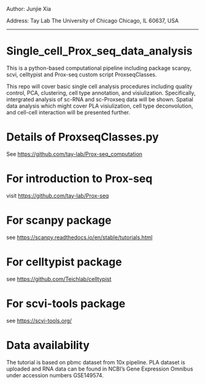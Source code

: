Author: Junjie Xia

Address: Tay Lab 
         The University of Chicago
         Chicago, IL 60637, USA
________________________________________________

# Single_cell_Prox_seq_data_analysis
This is a python-based computational pipeline including package scanpy, scvi, celltypist and Prox-seq custom script ProxseqClasses.

This repo will cover basic single cell analysis procedures including quality control, PCA, clustering, cell type annotation, and visiulization. Specifically, intergrated analysis of sc-RNA and sc-Proxseq data will be shown. Spatial data analysis which might cover PLA visiulization, cell type deconvolution, and cell-cell interaction will be presented further. 

# Details of ProxseqClasses.py
See https://github.com/tay-lab/Prox-seq_computation

# For introduction to Prox-seq
visit https://github.com/tay-lab/Prox-seq

# For scanpy package
see https://scanpy.readthedocs.io/en/stable/tutorials.html

# For celltypist package
see https://github.com/Teichlab/celltypist

# For scvi-tools package
see https://scvi-tools.org/

# Data availability 
The tutorial is based on pbmc dataset from 10x pipeline. PLA dataset is uploaded and RNA data can be found in NCBI’s Gene Expression Omnibus under accession numbers GSE149574.
